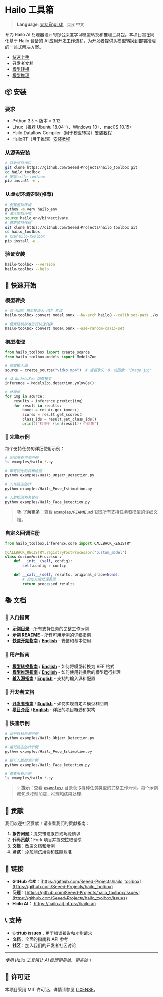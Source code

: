 # Hailo 工具箱

> **Language**: [🇺🇸 English](README.md) | 🇨🇳 中文

专为 Hailo AI 处理器设计的综合深度学习模型转换和推理工具包。本项目旨在简化基于 Hailo 设备的 AI 应用开发工作流程，为开发者提供从模型转换到部署推理的一站式解决方案。


- [快速上手](docs/zh/GET_STAR.md)
- [开发者文档](docs/zh/DEV.md)
- [模型转换](docs/zh/CONVERT.md)
- [模型推理](docs/zh/INFERENCE.md)


## 📦 安装

### 要求
- Python 3.8 ≤ 版本 < 3.12
- Linux（推荐 Ubuntu 18.04+）、Windows 10+、macOS 10.15+
- Hailo Dataflow Compiler（用于模型转换）[安装教程](https://wiki.seeedstudio.com/tutorial_of_ai_kit_with_raspberrypi5_about_yolov8n_object_detection/)
- HailoRT（用于推理）[安装教程](https://wiki.seeedstudio.com/benchmark_on_rpi5_and_cm4_running_yolov8s_with_rpi_ai_kit/)

### 从源码安装
```bash
# 获取项目代码
git clone https://github.com/Seeed-Projects/hailo_toolbox.git
cd hailo_toolbox
# 安装hailo-toolbox
pip install -e .
```
### 从虚拟环境安装(推荐)

```bash
# 创建虚拟环境
python -m venv hailo_env
# 激活虚拟环境
source hailo_env/bin/activate
# 获取项目代码
git clone https://github.com/Seeed-Projects/hailo_toolbox.git
cd hailo_toolbox
# 安装hailo-toolbox
pip install -e .
```

### 验证安装
```bash
hailo-toolbox --version
hailo-toolbox --help
```

## 🚀 快速开始

### 模型转换
```bash
# 将 ONNX 模型转换为 HEF 格式
hailo-toolbox convert model.onnx --hw-arch hailo8 --calib-set-path ./calibration_data

# 使用随机校准进行快速转换
hailo-toolbox convert model.onnx --use-random-calib-set
```

### 模型推理
```python
from hailo_toolbox import create_source
from hailo_toolbox.models import ModelsZoo

# 创建输入源
source = create_source("video.mp4")  # 或摄像头：0，或图像："image.jpg"

# 从 ModelsZoo 加载模型
inference = ModelsZoo.detection.yolov8s()

# 处理帧
for img in source:
    results = inference.predict(img)
    for result in results:
        boxes = result.get_boxes()
        scores = result.get_scores()
        class_ids = result.get_class_ids()
        print(f"检测到 {len(result)} 个对象")
```

### 📖 完整示例
每个支持任务的详细使用示例：

```bash
# 浏览所有可用示例
ls examples/Hailo_*.py

# 带可视化的目标检测
python examples/Hailo_Object_Detection.py

# 人体姿态估计
python examples/Hailo_Pose_Estimation.py

# 人脸检测和关键点
python examples/Hailo_Face_Detection.py
```

> 📚 **了解更多**：查看 [`examples/README.md`](examples/README.md) 获取所有支持任务和模型的详细文档。

### 自定义回调注册
```python
from hailo_toolbox.inference.core import CALLBACK_REGISTRY

@CALLBACK_REGISTRY.registryPostProcessor("custom_model")
class CustomPostProcessor:
    def __init__(self, config):
        self.config = config
    
    def __call__(self, results, original_shape=None):
        # 自定义后处理逻辑
        return processed_results
```

## 📚 文档

### 🚀 入门指南
- **[示例目录](examples/)** - 所有支持任务的完整工作示例
- **[示例 README](examples/README.md)** - 所有可用示例的详细指南
- **[快速开始指南](docs/zh/GET_STAR.md)** / **[English](docs/en/GET_STAR.md)** - 安装和基本使用

### 📖 用户指南  
- **[模型转换指南](docs/zh/CONVERT.md)** / **[English](docs/en/CONVERT.md)** - 如何将模型转换为 HEF 格式
- **[模型推理指南](docs/zh/INFERENCE.md)** / **[English](docs/en/INFERENCE.md)** - 如何使用转换后的模型运行推理
- **[输入源指南](docs/zh/SOURCE.md)** / **[English](docs/en/SOURCE.md)** - 支持的输入源和配置

### 🔧 开发者文档
- **[开发者指南](docs/zh/DEV.md)** / **[English](docs/en/DEV.md)** - 如何实现自定义模型和回调
- **[项目介绍](docs/zh/INTRODUCE.md)** / **[English](docs/en/INTRODUCE.md)** - 详细的项目概述和架构



### 🚀 快速示例

```bash
# 运行目标检测示例
python examples/Hailo_Object_Detection.py

# 运行姿态估计示例  
python examples/Hailo_Pose_Estimation.py

# 运行人脸检测示例
python examples/Hailo_Face_Detection.py

# 查看所有示例
ls examples/Hailo_*.py
```

> 💡 **提示**：查看 [`examples/`](examples/) 目录获取每种任务类型的完整工作示例。每个示例都包含模型加载、推理和结果处理。


## 🤝 贡献

我们欢迎社区贡献！请查看我们的贡献指南：

1. **报告问题**：提交错误报告或功能请求
2. **代码贡献**：Fork 项目并提交拉取请求
3. **文档**：改进文档和示例
4. **测试**：添加测试用例和性能基准



## 🔗 链接

- **GitHub 仓库**：[https://github.com/Seeed-Projects/hailo_toolbox](https://github.com/Seeed-Projects/hailo_toolbox)
- **问题**：[https://github.com/Seeed-Projects/hailo_toolbox/issues](https://github.com/Seeed-Projects/hailo_toolbox/issues)
- **Hailo AI**：[https://hailo.ai](https://hailo.ai)

## 📞 支持

- **GitHub Issues**：用于错误报告和功能请求
- **文档**：全面的指南和 API 参考
- **社区**：加入我们的开发者社区讨论

---

*使用 Hailo 工具箱让 AI 推理更简单、更高效！* 

## 📄 许可证

本项目采用 MIT 许可证。详情请参见 [LICENSE](LICENSE)。